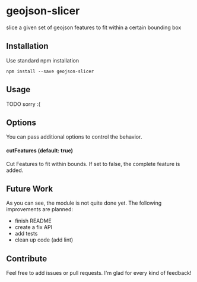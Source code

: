 # geojson-slicer
slice a given set of geojson features to fit within a certain bounding box

## Installation
Use standard npm installation

```shell
npm install --save geojson-slicer
```

## Usage
TODO sorry :(

## Options
You can pass additional options to control the behavior.

#### cutFeatures (default: true)
Cut Features to fit within bounds. If set to false, the complete feature is added.

## Future Work
As you can see, the module is not quite done yet.
The following improvements are planned:
- finish README
- create a fix API
- add tests
- clean up code (add lint)

## Contribute
Feel free to add issues or pull requests. I'm glad for every kind of feedback!
